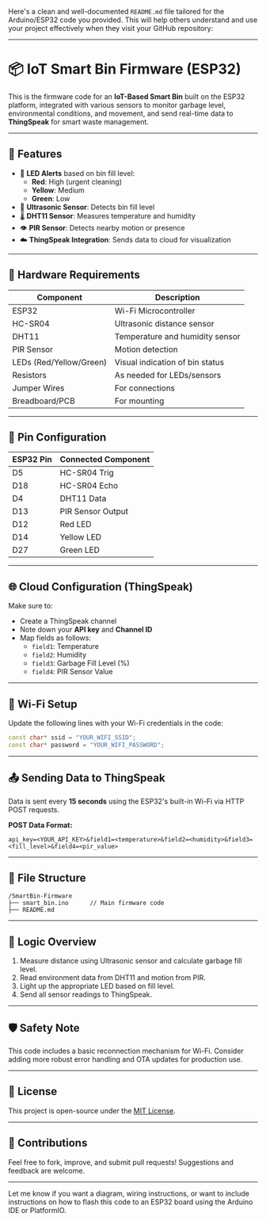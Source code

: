 Here's a clean and well-documented `README.md` file tailored for the Arduino/ESP32 code you provided. This will help others understand and use your project effectively when they visit your GitHub repository:

---

# 📦 IoT Smart Bin Firmware (ESP32)

This is the firmware code for an **IoT-Based Smart Bin** built on the ESP32 platform, integrated with various sensors to monitor garbage level, environmental conditions, and movement, and send real-time data to **ThingSpeak** for smart waste management.

---

## 🔧 Features

- 🔴 **LED Alerts** based on bin fill level:
  - **Red**: High (urgent cleaning)
  - **Yellow**: Medium
  - **Green**: Low
- 📏 **Ultrasonic Sensor**: Detects bin fill level
- 🌡️ **DHT11 Sensor**: Measures temperature and humidity
- 👁️ **PIR Sensor**: Detects nearby motion or presence
- ☁️ **ThingSpeak Integration**: Sends data to cloud for visualization

---

## 🔌 Hardware Requirements

| Component        | Description                    |
|------------------|--------------------------------|
| ESP32            | Wi-Fi Microcontroller          |
| HC-SR04          | Ultrasonic distance sensor     |
| DHT11            | Temperature and humidity sensor|
| PIR Sensor       | Motion detection               |
| LEDs (Red/Yellow/Green) | Visual indication of bin status |
| Resistors        | As needed for LEDs/sensors     |
| Jumper Wires     | For connections                |
| Breadboard/PCB   | For mounting                   |

---

## 🔩 Pin Configuration

| ESP32 Pin | Connected Component |
|-----------|---------------------|
| D5        | HC-SR04 Trig        |
| D18       | HC-SR04 Echo        |
| D4        | DHT11 Data          |
| D13       | PIR Sensor Output   |
| D12       | Red LED             |
| D14       | Yellow LED          |
| D27       | Green LED           |

---

## 🌐 Cloud Configuration (ThingSpeak)

Make sure to:
- Create a ThingSpeak channel
- Note down your **API key** and **Channel ID**
- Map fields as follows:
  - `field1`: Temperature
  - `field2`: Humidity
  - `field3`: Garbage Fill Level (%)
  - `field4`: PIR Sensor Value

---

## 📶 Wi-Fi Setup

Update the following lines with your Wi-Fi credentials in the code:

```cpp
const char* ssid = "YOUR_WIFI_SSID";
const char* password = "YOUR_WIFI_PASSWORD";
```

---

## 📤 Sending Data to ThingSpeak

Data is sent every **15 seconds** using the ESP32's built-in Wi-Fi via HTTP POST requests.

**POST Data Format:**

```
api_key=<YOUR_API_KEY>&field1=<temperature>&field2=<humidity>&field3=<fill_level>&field4=<pir_value>
```

---

## 📁 File Structure

```
/SmartBin-Firmware
├── smart_bin.ino      // Main firmware code
├── README.md
```

---

## 🧠 Logic Overview

1. Measure distance using Ultrasonic sensor and calculate garbage fill level.
2. Read environment data from DHT11 and motion from PIR.
3. Light up the appropriate LED based on fill level.
4. Send all sensor readings to ThingSpeak.

---

## 🛡️ Safety Note

This code includes a basic reconnection mechanism for Wi-Fi. Consider adding more robust error handling and OTA updates for production use.

---

## 📜 License

This project is open-source under the [MIT License](LICENSE).

---

## 🤝 Contributions

Feel free to fork, improve, and submit pull requests! Suggestions and feedback are welcome.

---

Let me know if you want a diagram, wiring instructions, or want to include instructions on how to flash this code to an ESP32 board using the Arduino IDE or PlatformIO.

